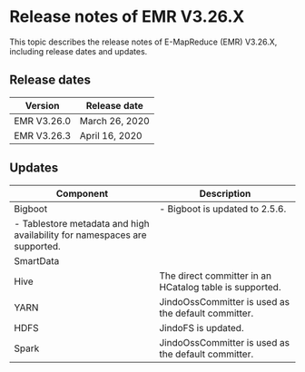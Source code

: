 # Release notes of EMR V3.26.X

This topic describes the release notes of E-MapReduce \(EMR\) V3.26.X, including release dates and updates.

## Release dates

|Version|Release date|
|-------|------------|
|EMR V3.26.0|March 26, 2020|
|EMR V3.26.3|April 16, 2020|

## Updates

|Component|Description|
|---------|-----------|
|Bigboot|-   Bigboot is updated to 2.5.6.
-   Tablestore metadata and high availability for namespaces are supported. |
|SmartData|
|Hive|The direct committer in an HCatalog table is supported.|
|YARN|JindoOssCommitter is used as the default committer.|
|HDFS|JindoFS is updated.|
|Spark|JindoOssCommitter is used as the default committer.|

